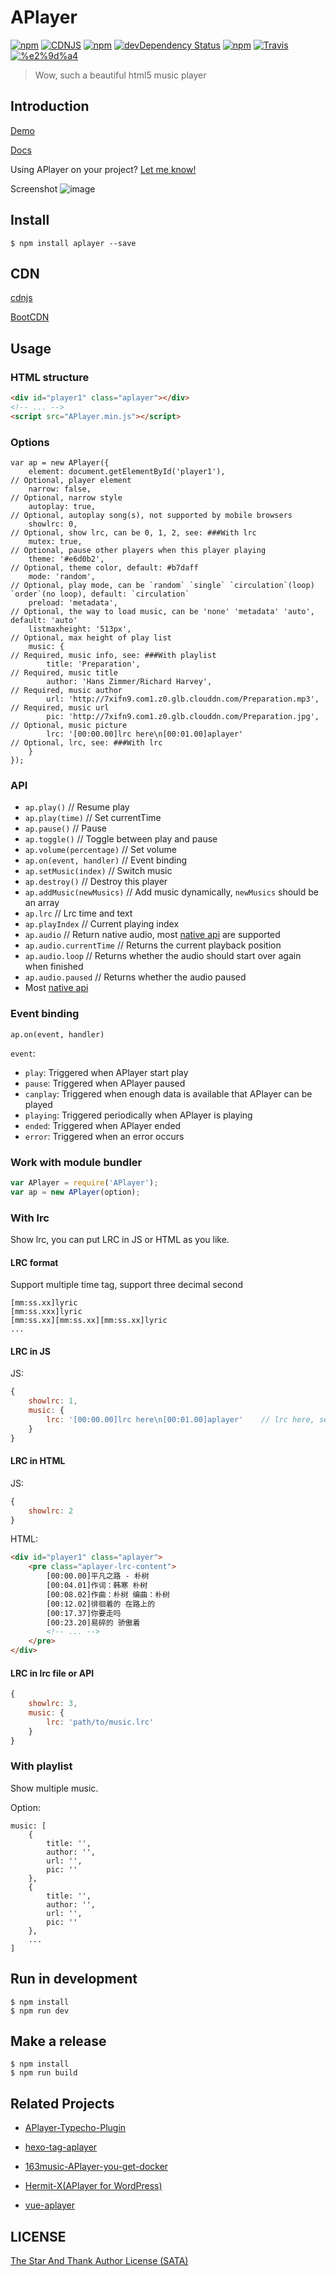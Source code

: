 # APlayer

[![npm](https://img.shields.io/npm/v/aplayer.svg?style=flat-square)](https://www.npmjs.com/package/aplayer)
[![CDNJS](https://img.shields.io/cdnjs/v/aplayer.svg?style=flat-square)](https://cdnjs.com/libraries/aplayer)
[![npm](https://img.shields.io/npm/l/aplayer.svg?style=flat-square)](https://github.com/DIYgod/APlayer/blob/master/LICENSE)
[![devDependency Status](https://img.shields.io/david/dev/DIYgod/aplayer.svg?style=flat-square)](https://david-dm.org/DIYgod/APlayer#info=devDependencies)
[![npm](https://img.shields.io/npm/dt/aplayer.svg?style=flat-square)](https://www.npmjs.com/package/aplayer)
[![Travis](https://img.shields.io/travis/DIYgod/APlayer.svg?style=flat-square)](https://travis-ci.org/DIYgod/APlayer)
[![%e2%9d%a4](https://img.shields.io/badge/made%20with-%e2%9d%a4-ff69b4.svg?style=flat-square)](https://www.anotherhome.net/)

> Wow, such a beautiful html5 music player

## Introduction

[Demo](http://aplayer.js.org)

[Docs](http://aplayer.js.org/docs)

Using APlayer on your project? [Let me know!](https://github.com/DIYgod/APlayer/issues/79)

Screenshot
![image](https://i.imgur.com/JDrJXCr.png)

## Install

```
$ npm install aplayer --save
```

## CDN

[cdnjs](https://cdnjs.com/libraries/aplayer)

[BootCDN](http://www.bootcdn.cn/aplayer)

## Usage

### HTML structure

```HTML
<div id="player1" class="aplayer"></div>
<!-- ... -->
<script src="APlayer.min.js"></script>
```

### Options

```JS
var ap = new APlayer({
    element: document.getElementById('player1'),                       // Optional, player element
    narrow: false,                                                     // Optional, narrow style
    autoplay: true,                                                    // Optional, autoplay song(s), not supported by mobile browsers
    showlrc: 0,                                                        // Optional, show lrc, can be 0, 1, 2, see: ###With lrc
    mutex: true,                                                       // Optional, pause other players when this player playing
    theme: '#e6d0b2',                                                  // Optional, theme color, default: #b7daff
    mode: 'random',                                                    // Optional, play mode, can be `random` `single` `circulation`(loop) `order`(no loop), default: `circulation`
    preload: 'metadata',                                               // Optional, the way to load music, can be 'none' 'metadata' 'auto', default: 'auto'
    listmaxheight: '513px',                                             // Optional, max height of play list
    music: {                                                           // Required, music info, see: ###With playlist
        title: 'Preparation',                                          // Required, music title
        author: 'Hans Zimmer/Richard Harvey',                          // Required, music author
        url: 'http://7xifn9.com1.z0.glb.clouddn.com/Preparation.mp3',  // Required, music url
        pic: 'http://7xifn9.com1.z0.glb.clouddn.com/Preparation.jpg',  // Optional, music picture
        lrc: '[00:00.00]lrc here\n[00:01.00]aplayer'                   // Optional, lrc, see: ###With lrc
    }
});
```

### API

+ `ap.play()`                       // Resume play
+ `ap.play(time)`                   // Set currentTime
+ `ap.pause()`                      // Pause
+ `ap.toggle()`                     // Toggle between play and pause
+ `ap.volume(percentage)`           // Set volume
+ `ap.on(event, handler)`           // Event binding
+ `ap.setMusic(index)`              // Switch music
+ `ap.destroy()`                    // Destroy this player
+ `ap.addMusic(newMusics)`          // Add music dynamically, `newMusics` should be an array
+ `ap.lrc`                          // Lrc time and text
+ `ap.playIndex`                    // Current playing index
+ `ap.audio`                        // Return native audio, most [native api](http://www.w3schools.com/tags/ref_av_dom.asp) are supported
 + `ap.audio.currentTime`           // Returns the current playback position
 + `ap.audio.loop`                  // Returns whether the audio should start over again when finished
 + `ap.audio.paused`                // Returns whether the audio paused
 + Most [native api](http://www.w3schools.com/tags/ref_av_dom.asp)

### Event binding

`ap.on(event, handler)`

`event`:
+ `play`: Triggered when APlayer start play
+ `pause`: Triggered when APlayer paused
+ `canplay`: Triggered when enough data is available that APlayer can be played
+ `playing`: Triggered periodically when APlayer is playing
+ `ended`: Triggered when APlayer ended
+ `error`: Triggered when an error occurs

### Work with module bundler

```js
var APlayer = require('APlayer');
var ap = new APlayer(option);
```

### With lrc

Show lrc, you can put LRC in JS or HTML as you like.

#### LRC format

Support multiple time tag, support three decimal second

```
[mm:ss.xx]lyric
[mm:ss.xxx]lyric
[mm:ss.xx][mm:ss.xx][mm:ss.xx]lyric
...
```

#### LRC in JS

JS:

```js
{
    showlrc: 1,
    music: {
        lrc: '[00:00.00]lrc here\n[00:01.00]aplayer'    // lrc here, separate lines with \n
    }
}
```

#### LRC in HTML

JS:

```js
{
    showlrc: 2
}
```

HTML:

```HTML
<div id="player1" class="aplayer">
    <pre class="aplayer-lrc-content">
        [00:00.00]平凡之路 - 朴树
        [00:04.01]作词：韩寒 朴树
        [00:08.02]作曲：朴树 编曲：朴树
        [00:12.02]徘徊着的 在路上的
        [00:17.37]你要走吗
        [00:23.20]易碎的 骄傲着
        <!-- ... -->
    </pre>
</div>
```

#### LRC in lrc file or API

```js
{
    showlrc: 3,
    music: {
        lrc: 'path/to/music.lrc'
    }
}
```

### With playlist

Show multiple music.

Option:

```JS
music: [
    {
        title: '',
        author: '',
        url: '',
        pic: ''
    },
    {
        title: '',
        author: '',
        url: '',
        pic: ''
    },
    ...
]
```

## Run in development

```
$ npm install
$ npm run dev
```

## Make a release

```
$ npm install
$ npm run build
```

## Related Projects

- [APlayer-Typecho-Plugin](https://github.com/zgq354/APlayer-Typecho-Plugin)

- [hexo-tag-aplayer](https://github.com/grzhan/hexo-tag-aplayer)

- [163music-APlayer-you-get-docker](https://github.com/YUX-IO/163music-APlayer-you-get-docker)

- [Hermit-X(APlayer for WordPress)](https://github.com/liwanglin12/Hermit-X)

- [vue-aplayer](https://github.com/SevenOutman/vue-aplayer)

## LICENSE

[The Star And Thank Author License (SATA)](https://github.com/DIYgod/APlayer/blob/master/LICENSE)

